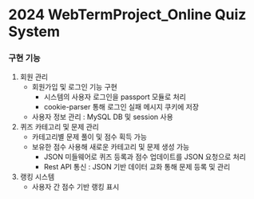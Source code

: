 <h1>2024 WebTermProject_Online Quiz System</h1>
<h3>구현 기능</h3>

1. 회원 관리
    * 회원가입 및 로그인 기능 구현
        + 시스템의 사용자 로그인을 passport 모듈로 처리
        + cookie-parser 통해 로그인 실패 메시지 쿠키에 저장
    * 사용자 정보 관리 : MySQL DB 및 session 사용
2. 퀴즈 카테고리 및 문제 관리
    * 카테고리별 문제 풀이 및 점수 획득 가능
    * 보유한 점수 사용해 새로운 카테고리 및 문제 생성 가능
        - JSON 미들웨어로 퀴즈 등록과 점수 업데이트를 JSON 요청으로 처리
        - Rest API 통신 : JSON 기반 데이터 교화 통해 문제 등록 및 관리 
3. 랭킹 시스템
    * 사용자 간 점수 기반 랭킹 표시


